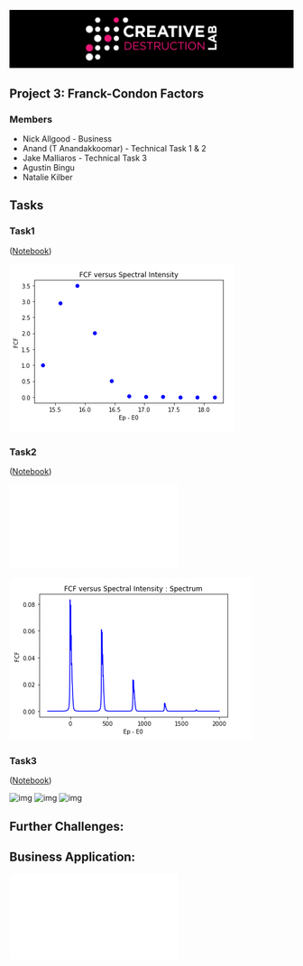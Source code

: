 ![CDL 2020 Cohort Project](../figures/CDL_logo.jpg)
## Project 3: Franck-Condon Factors

### Members

* Nick Allgood - Business
* Anand (T Anandakkoomar) - Technical Task 1 & 2
* Jake Malliaros - Technical Task 3
* Agustin Bingu
* Natalie Kilber

## Tasks

### Task1
([Notebook](Task1.ipynb))

![img](Plots/Task_1/FCFvsSpectral-Task1.png)

### Task2
([Notebook](Task2_viz.ipynb))

![pdf](Task2.pdf)

![img](Plots/Task_2/Spectrum-FCFvsSpectral-Task2.png)

### Task3
([Notebook](Task3-solution.ipynb))

![img](Plots/Task_2/10_sample_spectrum.png)
![img](Plots/Task_2/1000_sample_spectrum.png)
![img](Plots/Task_2/20000_sample_spectrum.png)

## Further Challenges:


## Business Application:

![md](Business_Application.md)


